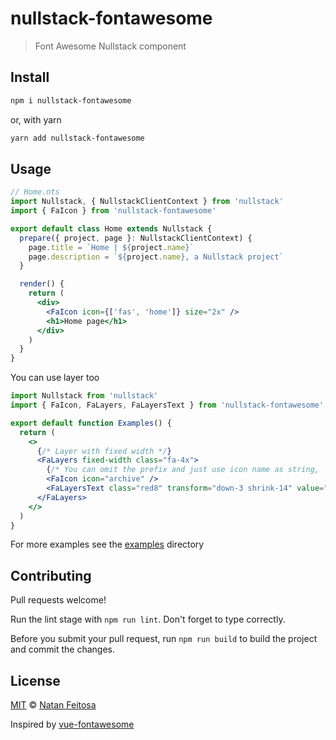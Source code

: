 # nullstack-fontawesome

> Font Awesome Nullstack component

## Install
```bash
npm i nullstack-fontawesome
```

or, with yarn

```bash
yarn add nullstack-fontawesome
```

## Usage

```jsx
// Home.nts
import Nullstack, { NullstackClientContext } from 'nullstack'
import { FaIcon } from 'nullstack-fontawesome'

export default class Home extends Nullstack {
  prepare({ project, page }: NullstackClientContext) {
    page.title = `Home | ${project.name}`
    page.description = `${project.name}, a Nullstack project`
  }

  render() {
    return (
      <div>
        <FaIcon icon={['fas', 'home']} size="2x" />
        <h1>Home page</h1>
      </div>
    )
  }
}
```

You can use layer too

```jsx
import Nullstack from 'nullstack'
import { FaIcon, FaLayers, FaLayersText } from 'nullstack-fontawesome'

export default function Examples() {
  return (
    <>
      {/* Layer with fixed width */}
      <FaLayers fixed-width class="fa-4x">
        {/* You can omit the prefix and just use icon name as string, 'fas' will be added automatically */}
        <FaIcon icon="archive" />
        <FaLayersText class="red8" transform="down-3 shrink-14" value="SECRET" />
      </FaLayers>
    </>
  )
}
```

For more examples see the [examples](./examples) directory

## Contributing

Pull requests welcome!

Run the lint stage with `npm run lint`. Don't forget to type correctly.

Before you submit your pull request, run `npm run build` to build the project and commit the changes.

## License

[MIT](license) &copy; [Natan Feitosa](https://github.com/natanfeitosa)

Inspired by [vue-fontawesome](https://github.com/FortAwesome/vue-fontawesome)